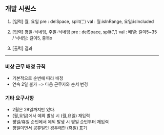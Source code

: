 ## 개발 시퀀스

1. [입력] 월, 요일
  pre : delSpace, split(',')
  val : 월:isInRange, 요일:isIncluded

1. [입력] 평일-닉네임, 주말-닉네임
  pre : delSpace, split(',')
  val : 배열: 길이5~35 / 닉네임: 길이5, 중복x

1. [출력] 결과

---

### 비상 근무 배정 규칙
- 기본적으로 순번에 따라 배정
- 연속 2일 불가 => 다음 근무자와 순서 변경

### 기타 요구사항
- 2월은 28일까지만 있다.
- (월,요일)에서 예외 발생 시 (월,요일) 재입력
- 평일/휴일 순번에서 예외 발생 시 평일 순번부터 재입력
- 평일이면서 공휴일인 경우에만 (휴일) 표기